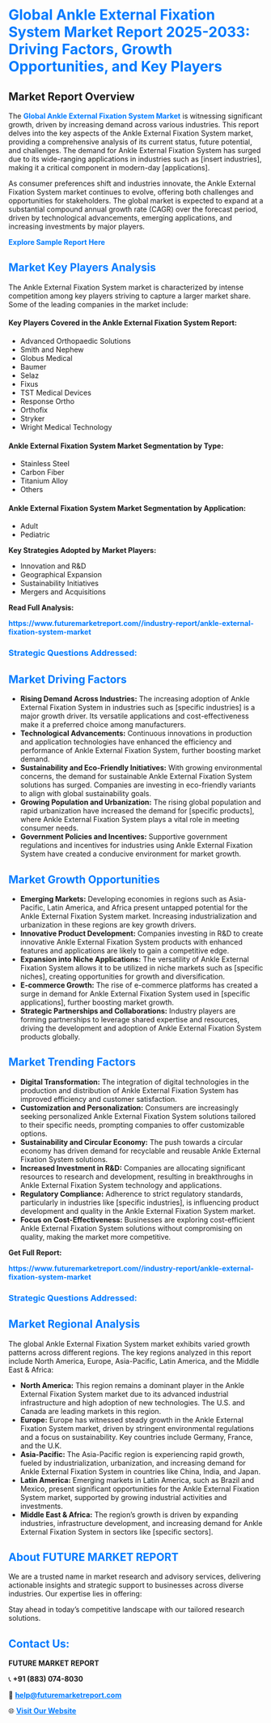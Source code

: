 <h1 style="color: #007BFF;">Global Ankle External Fixation System Market Report 2025-2033: Driving Factors, Growth Opportunities, and Key Players</h1>

<section id="overview">
<h2>Market Report Overview</h2>
<p>The <a href="https://www.futuremarketreport.com//industry-report/ankle-external-fixation-system-market" style="color: #007BFF; text-decoration: none;"><strong>Global Ankle External Fixation System Market</strong></a> is witnessing significant growth, driven by increasing demand across various industries. This report delves into the key aspects of the Ankle External Fixation System market, providing a comprehensive analysis of its current status, future potential, and challenges. The demand for Ankle External Fixation System has surged due to its wide-ranging applications in industries such as [insert industries], making it a critical component in modern-day [applications].</p>
<p>As consumer preferences shift and industries innovate, the Ankle External Fixation System market continues to evolve, offering both challenges and opportunities for stakeholders. The global market is expected to expand at a substantial compound annual growth rate (CAGR) over the forecast period, driven by technological advancements, emerging applications, and increasing investments by major players.</p>
</section>

<section id="overview">
<p><a href="https://www.futuremarketreport.com//request-sample/reportId=78842" style="color: #007BFF; text-decoration: none;"><strong>Explore Sample Report Here</strong></a></p>
</section>

<section id="key-players">
<h2 style="color: #007BFF;">Market Key Players Analysis</h2>
<p>The Ankle External Fixation System market is characterized by intense competition among key players striving to capture a larger market share. Some of the leading companies in the market include:</p>
<h4>Key Players Covered in the Ankle External Fixation System Report:</h4>
<ul><li>Advanced Orthopaedic Solutions</li><li>Smith and Nephew</li><li>Globus Medical</li><li>Baumer</li><li>Selaz</li><li>Fixus</li><li>TST Medical Devices</li><li>Response Ortho</li><li>Orthofix</li><li>Stryker</li><li>Wright Medical Technology</li></ul>
<h4>Ankle External Fixation System Market Segmentation by Type:</h4>
<ul><li>Stainless Steel</li><li>Carbon Fiber</li><li>Titanium Alloy</li><li>Others</li></ul>

<h4>Ankle External Fixation System Market Segmentation by Application:</h4>
<ul><li>Adult</li><li>Pediatric</li></ul>
<p><strong>Key Strategies Adopted by Market Players:</strong></p>
<ul>
<li>Innovation and R&D</li>
<li>Geographical Expansion</li>
<li>Sustainability Initiatives</li>
<li>Mergers and Acquisitions</li>
</ul>
</section>

<section>
<p><strong>Read Full Analysis: </strong></p><a href="https://www.futuremarketreport.com//industry-report/ankle-external-fixation-system-market" style="color: #007BFF; text-decoration: none;"><strong>https://www.futuremarketreport.com//industry-report/ankle-external-fixation-system-market</strong></a>
<h3 style="color: #007BFF;">Strategic Questions Addressed:</h3>
</section>

<section id="driving-factors">
<h2 style="color: #007BFF;">Market Driving Factors</h2>
<ul>
<li><strong>Rising Demand Across Industries:</strong> The increasing adoption of Ankle External Fixation System in industries such as [specific industries] is a major growth driver. Its versatile applications and cost-effectiveness make it a preferred choice among manufacturers.</li>
<li><strong>Technological Advancements:</strong> Continuous innovations in production and application technologies have enhanced the efficiency and performance of Ankle External Fixation System, further boosting market demand.</li>
<li><strong>Sustainability and Eco-Friendly Initiatives:</strong> With growing environmental concerns, the demand for sustainable Ankle External Fixation System solutions has surged. Companies are investing in eco-friendly variants to align with global sustainability goals.</li>
<li><strong>Growing Population and Urbanization:</strong> The rising global population and rapid urbanization have increased the demand for [specific products], where Ankle External Fixation System plays a vital role in meeting consumer needs.</li>
<li><strong>Government Policies and Incentives:</strong> Supportive government regulations and incentives for industries using Ankle External Fixation System have created a conducive environment for market growth.</li>
</ul>
</section>

<section id="growth-opportunities">
<h2 style="color: #007BFF;">Market Growth Opportunities</h2>
<ul>
<li><strong>Emerging Markets:</strong> Developing economies in regions such as Asia-Pacific, Latin America, and Africa present untapped potential for the Ankle External Fixation System market. Increasing industrialization and urbanization in these regions are key growth drivers.</li>
<li><strong>Innovative Product Development:</strong> Companies investing in R&D to create innovative Ankle External Fixation System products with enhanced features and applications are likely to gain a competitive edge.</li>
<li><strong>Expansion into Niche Applications:</strong> The versatility of Ankle External Fixation System allows it to be utilized in niche markets such as [specific niches], creating opportunities for growth and diversification.</li>
<li><strong>E-commerce Growth:</strong> The rise of e-commerce platforms has created a surge in demand for Ankle External Fixation System used in [specific applications], further boosting market growth.</li>
<li><strong>Strategic Partnerships and Collaborations:</strong> Industry players are forming partnerships to leverage shared expertise and resources, driving the development and adoption of Ankle External Fixation System products globally.</li>
</ul>
</section>

<section id="trending-factors">
<h2 style="color: #007BFF;">Market Trending Factors</h2>
<ul>
<li><strong>Digital Transformation:</strong> The integration of digital technologies in the production and distribution of Ankle External Fixation System has improved efficiency and customer satisfaction.</li>
<li><strong>Customization and Personalization:</strong> Consumers are increasingly seeking personalized Ankle External Fixation System solutions tailored to their specific needs, prompting companies to offer customizable options.</li>
<li><strong>Sustainability and Circular Economy:</strong> The push towards a circular economy has driven demand for recyclable and reusable Ankle External Fixation System solutions.</li>
<li><strong>Increased Investment in R&D:</strong> Companies are allocating significant resources to research and development, resulting in breakthroughs in Ankle External Fixation System technology and applications.</li>
<li><strong>Regulatory Compliance:</strong> Adherence to strict regulatory standards, particularly in industries like [specific industries], is influencing product development and quality in the Ankle External Fixation System market.</li>
<li><strong>Focus on Cost-Effectiveness:</strong> Businesses are exploring cost-efficient Ankle External Fixation System solutions without compromising on quality, making the market more competitive.</li>
</ul>
</section>

<section>
<p><strong>Get Full Report: </strong></p><a href="https://www.futuremarketreport.com//industry-report/ankle-external-fixation-system-market" style="color: #007BFF; text-decoration: none;"><strong>https://www.futuremarketreport.com//industry-report/ankle-external-fixation-system-market</strong></a>
<h3 style="color: #007BFF;">Strategic Questions Addressed:</h3>
</section>


<section id="regional-analysis">
<h2 style="color: #007BFF;">Market Regional Analysis</h2>
<p>The global Ankle External Fixation System market exhibits varied growth patterns across different regions. The key regions analyzed in this report include North America, Europe, Asia-Pacific, Latin America, and the Middle East & Africa:</p>
<ul>
<li><strong>North America:</strong> This region remains a dominant player in the Ankle External Fixation System market due to its advanced industrial infrastructure and high adoption of new technologies. The U.S. and Canada are leading markets in this region.</li>
<li><strong>Europe:</strong> Europe has witnessed steady growth in the Ankle External Fixation System market, driven by stringent environmental regulations and a focus on sustainability. Key countries include Germany, France, and the U.K.</li>
<li><strong>Asia-Pacific:</strong> The Asia-Pacific region is experiencing rapid growth, fueled by industrialization, urbanization, and increasing demand for Ankle External Fixation System in countries like China, India, and Japan.</li>
<li><strong>Latin America:</strong> Emerging markets in Latin America, such as Brazil and Mexico, present significant opportunities for the Ankle External Fixation System market, supported by growing industrial activities and investments.</li>
<li><strong>Middle East & Africa:</strong> The region’s growth is driven by expanding industries, infrastructure development, and increasing demand for Ankle External Fixation System in sectors like [specific sectors].</li>
</ul>
</section>

<footer>
<h2 style="color: #007BFF;">About FUTURE MARKET REPORT</h2>
<p>We are a trusted name in market research and advisory services, delivering actionable insights and strategic support to businesses across diverse industries. Our expertise lies in offering:</p>

<p>Stay ahead in today’s competitive landscape with our tailored research solutions.</p>

<h2 style="color: #007BFF;">Contact Us:</h2>
<p><strong>FUTURE MARKET REPORT</strong></p>
<p>📞 <strong>+91 (883) 074-8030</strong></p>
<p>📧 <strong><a href="mailto:help@futuremarketreport.com" style="color: #007BFF;">help@futuremarketreport.com</a></strong></p>
<p>🌐 <strong><a href="https://www.futuremarketreport.com/" style="color: #007BFF;">Visit Our Website</a></strong></p>
</footer>